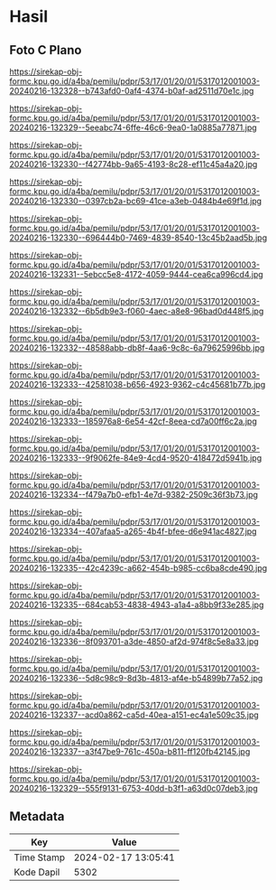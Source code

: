 # Hasil

## Foto C Plano

https://sirekap-obj-formc.kpu.go.id/a4ba/pemilu/pdpr/53/17/01/20/01/5317012001003-20240216-132328--b743afd0-0af4-4374-b0af-ad2511d70e1c.jpg

https://sirekap-obj-formc.kpu.go.id/a4ba/pemilu/pdpr/53/17/01/20/01/5317012001003-20240216-132329--5eeabc74-6ffe-46c6-9ea0-1a0885a77871.jpg

https://sirekap-obj-formc.kpu.go.id/a4ba/pemilu/pdpr/53/17/01/20/01/5317012001003-20240216-132330--f42774bb-9a65-4193-8c28-ef11c45a4a20.jpg

https://sirekap-obj-formc.kpu.go.id/a4ba/pemilu/pdpr/53/17/01/20/01/5317012001003-20240216-132330--0397cb2a-bc69-41ce-a3eb-0484b4e69f1d.jpg

https://sirekap-obj-formc.kpu.go.id/a4ba/pemilu/pdpr/53/17/01/20/01/5317012001003-20240216-132330--696444b0-7469-4839-8540-13c45b2aad5b.jpg

https://sirekap-obj-formc.kpu.go.id/a4ba/pemilu/pdpr/53/17/01/20/01/5317012001003-20240216-132331--5ebcc5e8-4172-4059-9444-cea6ca996cd4.jpg

https://sirekap-obj-formc.kpu.go.id/a4ba/pemilu/pdpr/53/17/01/20/01/5317012001003-20240216-132332--6b5db9e3-f060-4aec-a8e8-96bad0d448f5.jpg

https://sirekap-obj-formc.kpu.go.id/a4ba/pemilu/pdpr/53/17/01/20/01/5317012001003-20240216-132332--48588abb-db8f-4aa6-9c8c-6a79625996bb.jpg

https://sirekap-obj-formc.kpu.go.id/a4ba/pemilu/pdpr/53/17/01/20/01/5317012001003-20240216-132333--42581038-b656-4923-9362-c4c45681b77b.jpg

https://sirekap-obj-formc.kpu.go.id/a4ba/pemilu/pdpr/53/17/01/20/01/5317012001003-20240216-132333--185976a8-6e54-42cf-8eea-cd7a00ff6c2a.jpg

https://sirekap-obj-formc.kpu.go.id/a4ba/pemilu/pdpr/53/17/01/20/01/5317012001003-20240216-132333--9f9062fe-84e9-4cd4-9520-418472d5941b.jpg

https://sirekap-obj-formc.kpu.go.id/a4ba/pemilu/pdpr/53/17/01/20/01/5317012001003-20240216-132334--f479a7b0-efb1-4e7d-9382-2509c36f3b73.jpg

https://sirekap-obj-formc.kpu.go.id/a4ba/pemilu/pdpr/53/17/01/20/01/5317012001003-20240216-132334--407afaa5-a265-4b4f-bfee-d6e941ac4827.jpg

https://sirekap-obj-formc.kpu.go.id/a4ba/pemilu/pdpr/53/17/01/20/01/5317012001003-20240216-132335--42c4239c-a662-454b-b985-cc6ba8cde490.jpg

https://sirekap-obj-formc.kpu.go.id/a4ba/pemilu/pdpr/53/17/01/20/01/5317012001003-20240216-132335--684cab53-4838-4943-a1a4-a8bb9f33e285.jpg

https://sirekap-obj-formc.kpu.go.id/a4ba/pemilu/pdpr/53/17/01/20/01/5317012001003-20240216-132336--8f093701-a3de-4850-af2d-974f8c5e8a33.jpg

https://sirekap-obj-formc.kpu.go.id/a4ba/pemilu/pdpr/53/17/01/20/01/5317012001003-20240216-132336--5d8c98c9-8d3b-4813-af4e-b54899b77a52.jpg

https://sirekap-obj-formc.kpu.go.id/a4ba/pemilu/pdpr/53/17/01/20/01/5317012001003-20240216-132337--acd0a862-ca5d-40ea-a151-ec4a1e509c35.jpg

https://sirekap-obj-formc.kpu.go.id/a4ba/pemilu/pdpr/53/17/01/20/01/5317012001003-20240216-132337--a3f47be9-761c-450a-b811-ff120fb42145.jpg

https://sirekap-obj-formc.kpu.go.id/a4ba/pemilu/pdpr/53/17/01/20/01/5317012001003-20240216-132329--555f9131-6753-40dd-b3f1-a63d0c07deb3.jpg


## Metadata

| Key        | Value               |
| ---------- | ------------------- |
| Time Stamp | 2024-02-17 13:05:41 |
| Kode Dapil | 5302                |




